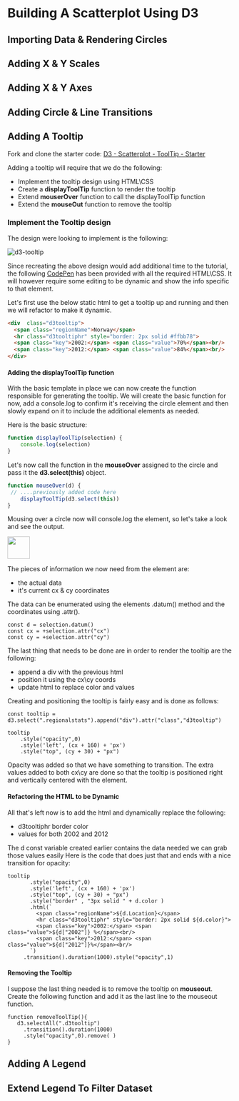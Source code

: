 # Building A Scatterplot Using D3

## Importing Data & Rendering Circles

## Adding X & Y Scales

## Adding X & Y Axes

## Adding Circle & Line Transitions

## Adding A Tooltip

Fork and clone the starter code: [D3 - Scatterplot - ToolTip - Starter](https://codepen.io/jkeohan/pen/wyWjXq)

Adding a tooltip will require that we do the following:

- Implement the tooltip design using HTML\CSS
- Create a **displayToolTip** function to render the tooltip
- Extend **mouserOver** function to call the displayToolTip function
- Extend the **mouseOut** function to remove the tooltip

### Implement the Tooltip design 

The design were looking to implement is the following:

![d3-tooltip](http://res.cloudinary.com/jkeohan/image/upload/v1518555150/Screen_Shot_2018-02-13_at_3.45.45_PM_yada2o.png)

Since recreating the above design would add additional time to the tutorial, the following [CodePen](https://codepen.io/pen/?editors=0100) has been provided with all the required HTML\CSS. It will however require some editing to be dynamic and show the info specific to that element. 

Let's first use the below static html to get a tooltip up and running and then we will refactor to make it dynamic.  

```html
<div  class="d3tooltip">
  <span class="regionName">Norway</span>
  <hr class="d3tooltiphr" style="border: 2px solid #ffbb78"> 
  <span class="key">2002:</span> <span class="value">70%</span><br/>
  <span class="key">2012:</span> <span class="value">84%</span><br/>
</div>  
```  

#### Adding the displayToolTip function

With the basic template in place we can now create the function responsible for generating the tooltip. We will create the basic function for now, add a console.log to confirm it's receiving the circle element and then slowly expand on it to include the additional elements as needed. 
 
Here is the basic structure:

```js
function displayToolTip(selection) {
	console.log(selection)
}
```

Let's now call the function in the **mouseOver** assigned to the circle and pass it the **d3.select(this)** object.

```javascript
function mouseOver(d) {
 // ....previously added code here
 	displayToolTip(d3.select(this))
}
```

Mousing over a circle now will console.log the element, so let's take a look and see the output. 

<img src="http://res.cloudinary.com/jkeohan/image/upload/v1518568508/Screen_Shot_2018-02-13_at_7.34.24_PM_gzqmjd.png" style="width:50px"/>

The pieces of information we now need from the element are:

- the actual data 
- it's current cx & cy coordinates

The data can be enumerated using the elements .datum() method and the coordinates using .attr().

```
const d = selection.datum()
const cx = +selection.attr("cx")
const cy = +selection.attr("cy")
```
 
The last thing that needs to be done are in order to render the tooltip are the following:

- append a div with the previous html
- position it using the cx\cy coords
- update html to replace color and values

Creating and positioning the tooltip is fairly easy and is done as follows:

```
const tooltip = d3.select(".regionalstats").append("div").attr("class","d3tooltip")

tooltip   
	.style("opacity",0)
	.style('left', (cx + 160) + 'px')
	.style("top", (cy + 30) + "px") 
```

Opacity was added so that we have something to transition. The extra values added to both cx\cy are done so that the tooltip is positioned right and vertically centered with the element. 


#### Refactoring the HTML to be Dynamic

All that's left now is to add the html and dynamically replace the following:

- d3tooltiphr border color
- values for both 2002 and 2012

 The d const variable created earlier contains the data needed we can grab those values easily   Here is the code that does just that and ends with a nice transition for opacity:
 
 ```
 tooltip   
		.style("opacity",0)
		.style('left', (cx + 160) + 'px')
		.style("top", (cy + 30) + "px") 
	    .style("border" , "3px solid " + d.color )
	    .html(`
	      <span class="regionName">${d.Location}</span>
	      <hr class="d3tooltiphr" style="border: 2px solid ${d.color}"> 
	      <span class="key">2002:</span> <span class="value">${d["2002"]} %</span><br/>
	      <span class="key">2012:</span> <span class="value">${d["2012"]}%</span><br/>
	    `)
	  .transition().duration(1000).style("opacity",1)
 ```
 
#### Removing the Tooltip

I suppose the last thing needed is to remove the tooltip on **mouseout**.  Create the following function and add it as the last line to the mouseout function.

```
function removeToolTip(){
   d3.selectAll(".d3tooltip")
     .transition().duration(1000)
     .style("opacity",0).remove( )
}
```


## Adding A Legend 



## Extend Legend To Filter Dataset

